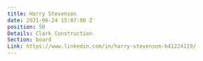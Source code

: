 ```yaml
---
title: Harry Stevenson
date: 2021-06-24 15:07:00 Z
position: 50
Details: Clark Construction
Section: board
Link: https://www.linkedin.com/in/harry-stevenson-b41224119/
---
```


